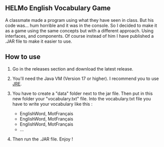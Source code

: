 ## HELMo English Vocabulary Game

A classmate made a program using what they have seen in class. But his code was... hum horrible and it was in the console.
So I decided to make it as a game using the same concepts but with a different approach.
Using interfaces, and components.
Of course instead of him I have published a .JAR file to make it easier to use.

## How to use

1. Go in the releases section and download the latest release.

2. You'll need the Java VM (Version 17 or higher). I recommend you to use [JRE](https://adoptium.net/temurin/releases/?package=jre).

4. You have to create a "data" folder next to the jar file. Then put in this new folder your "vocabulary.txt" file.
   Into the vocabulary.txt file you have to write your vocabulary like this :
     - EnglishWord, MotFrançais
     - EnglishWord, MotFrançais
     - EnglishWord, MotFrançais
     - ...

3. Then run the .JAR file. Enjoy !
